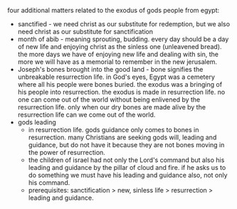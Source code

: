 four additional matters related to the exodus of gods people from egypt:
- sanctified - we need christ as our substitute for redemption, but we also need christ as our substitute for sanctification
- month of abib - meaning sprouting, budding. every day should be a day of new life and enjoying christ as the sinless one (unleavened bread). the more days we have of enjoying new life and dealing with sin, the more we will have as a memorial to remember in the new jerusalem.
- Joseph's bones brought into the good land - bone signifies the unbreakable resurrection life. in God's eyes, Egypt was a cemetery where all his people were bones buried. the exodus was a bringing of his people into resurrection. the exodus is made in resurrection life. no one can come out of the world without being enlivened by the resurrection life. only when our dry bones are made alive by the resurrection life can we come out of the world.
- gods leading
  - in resurrection life. gods guidance only comes to bones in resurrection. many Christians are seeking gods will, leading and guidance, but do not have it because they are not bones moving in the power of resurrection.
  - the children of israel had not only the Lord's command but also his leading and guidance by the pillar of cloud and fire. if he asks us to do something we must have his leading and guidance also, not only his command.
  - prerequisites: sanctification > new, sinless life > resurrection > leading and guidance.
